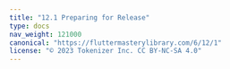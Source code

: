 ```yaml
---
title: "12.1 Preparing for Release"
type: docs
nav_weight: 121000
canonical: "https://fluttermasterylibrary.com/6/12/1"
license: "© 2023 Tokenizer Inc. CC BY-NC-SA 4.0"
---
```


